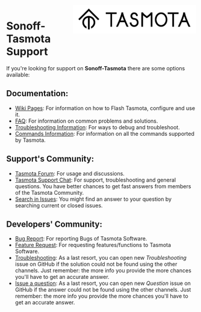 <img src="/tools/logo/TASMOTA_FullLogo_Vector.svg" alt="Logo" align="right" height="76"/>

# Sonoff-Tasmota Support

If you're looking for support on **Sonoff-Tasmota** there are some options available:

## Documentation:

* [Wiki Pages](https://github.com/arendst/Sonoff-Tasmota/wiki): For information on how to Flash Tasmota, configure and use it.
* [FAQ](https://github.com/arendst/Sonoff-Tasmota/wiki/FAQ): For information on common problems and solutions.
* [Troubleshooting Information](https://github.com/arendst/Sonoff-Tasmota/wiki/Troubleshooting): For ways to debug and troubleshoot.
* [Commands Information](https://github.com/arendst/Sonoff-Tasmota/wiki/Commands): For information on all the commands supported by Tasmota.

## Support's Community:

* [Tasmota Forum](https://groups.google.com/d/forum/sonoffusers): For usage and discussions.
* [Tasmota Support Chat](https://discord.gg/Ks2Kzd4): For support, troubleshooting and general questions. You have better chances to get fast answers from members of the Tasmota Community.
* [Search in Issues](https://github.com/arendst/Sonoff-Tasmota/issues): You might find an answer to your question by searching current or closed issues.

## Developers' Community:

* [Bug Report](https://github.com/arendst/Sonoff-Tasmota/issues/new?template=Bug_report.md): For reporting Bugs of Tasmota Software.
* [Feature Request](https://github.com/arendst/Sonoff-Tasmota/issues/new?template=Feature_request.md): For requesting features/functions to Tasmota Software.
* [Troubleshooting](https://github.com/arendst/Sonoff-Tasmota/issues/new?template=Custom.md): As a last resort, you can open new *Troubleshooting* issue on GitHub if the solution could not be found using the other channels. Just remember: the more info you provide the more chances you'll have to get an accurate answer.
* [Issue a question](https://github.com/arendst/Sonoff-Tasmota/issues/new/choose): As a last resort, you can open new *Question* issue on GitHub if the answer could not be found using the other channels. Just remember: the more info you provide the more chances you'll have to get an accurate answer.
